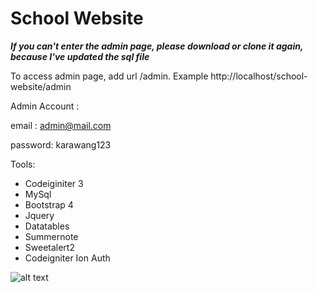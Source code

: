 # School Website

***If you can't enter the admin page, please download or clone it again, because I've updated the sql file***

To access admin page, add url /admin. Example http://localhost/school-website/admin

Admin Account :

email : admin@mail.com

password: karawang123


Tools:
- Codeiginiter 3
- MySql
- Bootstrap 4
- Jquery
- Datatables
- Summernote
- Sweetalert2
- Codeigniter Ion Auth

![alt text](https://github.com/tegarpratama/school-website/blob/master/capture.png?raw=true) 
